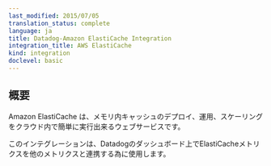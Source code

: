 ```yaml
---
last_modified: 2015/07/05
translation_status: complete
language: ja
title: Datadog-Amazon ElastiCache Integration
integration_title: AWS ElastiCache
kind: integration
doclevel: basic
---
```


<!-- Amazon ElastiCache is a web service that makes it easy to deploy, operate, and scale an in-memory cache in the cloud.

Enable this integration to see in Datadog all your ElastiCache metrics. -->

## 概要


Amazon ElastiCache は、メモリ内キャッシュのデプロイ、運用、スケーリングをクラウド内で簡単に実行出来るウェブサービスです。

このインテグレーションは、Datadogのダッシュボード上でElastiCacheメトリクスを他のメトリクスと連携する為に使用します。
